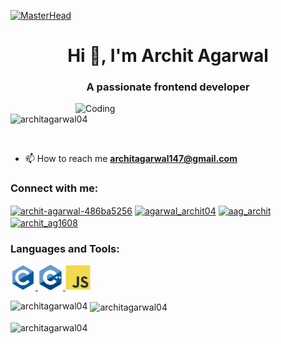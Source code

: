 [![MasterHead](https://images-wixmp-ed30a86b8c4ca887773594c2.wixmp.com/f/1f2ef04a-4afe-4b63-bda9-b5ea5e2eb63e/dbxzjpi-05d0cdc8-d446-432c-94bf-305905bf260b.gif?token=eyJ0eXAiOiJKV1QiLCJhbGciOiJIUzI1NiJ9.eyJzdWIiOiJ1cm46YXBwOjdlMGQxODg5ODIyNjQzNzNhNWYwZDQxNWVhMGQyNmUwIiwiaXNzIjoidXJuOmFwcDo3ZTBkMTg4OTgyMjY0MzczYTVmMGQ0MTVlYTBkMjZlMCIsIm9iaiI6W1t7InBhdGgiOiJcL2ZcLzFmMmVmMDRhLTRhZmUtNGI2My1iZGE5LWI1ZWE1ZTJlYjYzZVwvZGJ4empwaS0wNWQwY2RjOC1kNDQ2LTQzMmMtOTRiZi0zMDU5MDViZjI2MGIuZ2lmIn1dXSwiYXVkIjpbInVybjpzZXJ2aWNlOmZpbGUuZG93bmxvYWQiXX0.eCg-kzgoDLOZOGD1Ya17tHGOL6M_mK_sGCU8TNWNNd0)](https://ArchitAgarwal04.io)
<h1 align="center">Hi 👋, I'm Archit Agarwal</h1>
<h3 align="center">A passionate frontend developer</h3>
<img align="right" alt="Coding" width="400" src="https://i.gifer.com/origin/39/39ed57a3b878a118af2d95b81aa231bc_w200.webp">

<p align="left"> <img src="https://komarev.com/ghpvc/?username=architagarwal04&label=Profile%20views&color=0e75b6&style=flat" alt="architagarwal04" /> </p>

<p align="left"> <a href="https://twitter.com/" target="blank"><img src="https://img.shields.io/twitter/follow/?logo=twitter&style=for-the-badge" alt="" /></a> </p>

- 📫 How to reach me **architagarwal147@gmail.com**

<h3 align="left">Connect with me:</h3>
<p align="left">
<a href="https://linkedin.com/in/archit-agarwal-486ba5256" target="blank"><img align="center" src="https://raw.githubusercontent.com/rahuldkjain/github-profile-readme-generator/master/src/images/icons/Social/linked-in-alt.svg" alt="archit-agarwal-486ba5256" height="30" width="40" /></a>
<a href="https://instagram.com/agarwal_archit04" target="blank"><img align="center" src="https://raw.githubusercontent.com/rahuldkjain/github-profile-readme-generator/master/src/images/icons/Social/instagram.svg" alt="agarwal_archit04" height="30" width="40" /></a>
<a href="https://codeforces.com/profile/aag_archit" target="blank"><img align="center" src="https://raw.githubusercontent.com/rahuldkjain/github-profile-readme-generator/master/src/images/icons/Social/codeforces.svg" alt="aag_archit" height="30" width="40" /></a>
<a href="https://www.leetcode.com/archit_ag1608" target="blank"><img align="center" src="https://raw.githubusercontent.com/rahuldkjain/github-profile-readme-generator/master/src/images/icons/Social/leet-code.svg" alt="archit_ag1608" height="30" width="40" /></a>
</p>

<h3 align="left">Languages and Tools:</h3>
<p align="left"> <a href="https://www.cprogramming.com/" target="_blank" rel="noreferrer"> <img src="https://raw.githubusercontent.com/devicons/devicon/master/icons/c/c-original.svg" alt="c" width="40" height="40"/> </a> <a href="https://www.w3schools.com/cpp/" target="_blank" rel="noreferrer"> <img src="https://raw.githubusercontent.com/devicons/devicon/master/icons/cplusplus/cplusplus-original.svg" alt="cplusplus" width="40" height="40"/> </a> <a href="https://developer.mozilla.org/en-US/docs/Web/JavaScript" target="_blank" rel="noreferrer"> <img src="https://raw.githubusercontent.com/devicons/devicon/master/icons/javascript/javascript-original.svg" alt="javascript" width="40" height="40"/> </a> </p>

<p><img align="left" src="https://github-readme-stats.vercel.app/api/top-langs?username=architagarwal04&show_icons=true&locale=en&layout=compact" alt="architagarwal04" /></p>

<p>&nbsp;<img align="center" src="https://github-readme-stats.vercel.app/api?username=architagarwal04&show_icons=true&locale=en" alt="architagarwal04" /></p>

<p><img align="center" src="https://github-readme-streak-stats.herokuapp.com/?user=architagarwal04&" alt="architagarwal04" /></p>
